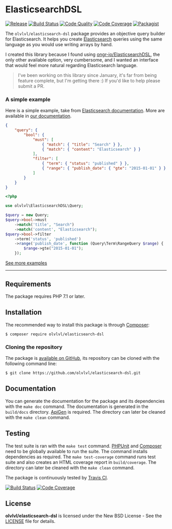 # ElasticsearchDSL

[![Release](https://img.shields.io/packagist/v/olvlvl/elasticsearch-dsl.svg)](https://packagist.org/packages/olvlvl/elasticsearch-dsl)
[![Build Status](https://img.shields.io/travis/olvlvl/elasticsearch-dsl.svg)](http://travis-ci.org/olvlvl/elasticsearch-dsl)
[![Code Quality](https://img.shields.io/scrutinizer/g/olvlvl/elasticsearch-dsl.svg)](https://scrutinizer-ci.com/g/olvlvl/elasticsearch-dsl)
[![Code Coverage](https://img.shields.io/coveralls/olvlvl/elasticsearch-dsl.svg)](https://coveralls.io/r/olvlvl/elasticsearch-dsl)
[![Packagist](https://img.shields.io/packagist/dt/olvlvl/elasticsearch-dsl.svg)](https://packagist.org/packages/olvlvl/elasticsearch-dsl)

The `olvlvl/elasticsearch-dsl` package provides an objective query builder for Elasticsearch. It
helps you create [Elasticsearch](https://www.elastic.co/products/elasticsearch) queries using
the same language as you would use writing arrays by hand.

I created this library because I found using
[ongr-io/ElasticsearchDSL](https://github.com/ongr-io/ElasticsearchDSL), the only other
available option, very cumbersome, and I wanted an interface that would feel more natural
regarding Elasticsearch language.

> I've been working on this library since January, it's far from being feature complete, but I'm
> getting there :) If you'd like to help please submit a PR.





### A simple example

Here is a simple example, take from [Elasticsearch documentation][1]. More are available in
[our documentation](docs/README.md).

```json
{
    "query": {
        "bool": {
            "must": [
                { "match": { "title": "Search" } },
                { "match": { "content": "Elasticsearch" } }
            ],
            "filter": [
                { "term": { "status": "published" } },
                { "range": { "publish_date": { "gte": "2015-01-01" } } }
            ]
        }
    }
}
```
```php
<?php

use olvlvl\ElasticsearchDSL\Query;

$query = new Query;
$query->bool->must
    ->match('title', "Search")
    ->match('content', "Elasticsearch");
$query->bool->filter
    ->term('status', 'published')
    ->range('publish_date', function (Query\Term\RangeQuery $range) {
    	$range->gte("2015-01-01");
    });
```

[See more examples](docs/README.md)





----------





## Requirements

The package requires PHP 7.1 or later.





## Installation

The recommended way to install this package is through [Composer](http://getcomposer.org/):

	$ composer require olvlvl/elasticsearch-dsl





### Cloning the repository

The package is [available on GitHub](https://github.com/olvlvl/elasticsearch-dsl),
its repository can be cloned with the following command line:

	$ git clone https://github.com/olvlvl/elasticsearch-dsl.git





## Documentation

You can generate the documentation for the package and its dependencies with the `make doc` command.
The documentation is generated in the `build/docs` directory. [ApiGen](http://apigen.org/) is
required. The directory can later be cleaned with the `make clean` command.





## Testing

The test suite is ran with the `make test` command. [PHPUnit](https://phpunit.de/) and
[Composer](http://getcomposer.org/) need to be globally available to run the suite. The command
installs dependencies as required. The `make test-coverage` command runs test suite and also creates
an HTML coverage report in `build/coverage`. The directory can later be cleaned with the
`make clean` command.

The package is continuously tested by [Travis CI](http://about.travis-ci.org/).

[![Build Status](https://img.shields.io/travis/olvlvl/elasticsearch-dsl.svg)](http://travis-ci.org/olvlvl/elasticsearch-dsl)
[![Code Coverage](https://img.shields.io/coveralls/olvlvl/elasticsearch-dsl.svg)](https://coveralls.io/r/olvlvl/elasticsearch-dsl)





## License

**olvlvl/elasticsearch-dsl** is licensed under the New BSD License - See the [LICENSE](LICENSE) file for details.






[1]: https://www.elastic.co/guide/en/elasticsearch/reference/5.6/query-filter-context.html

